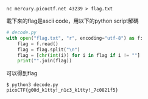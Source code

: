 ```shell
nc mercury.picoctf.net 43239 > flag.txt
```

載下來的flag是ascii code，用以下的python script解碼

```python
# decode.py
with open("flag.txt", "r", encoding="utf-8") as f:
    flag = f.read()
    flag = flag.split("\n")
    flag = [chr(int(i)) for i in flag if i != ""]
    print("".join(flag))
```

可以得到flag

```shell
$ python3 decode.py
picoCTF{g00d_k1tty!_n1c3_k1tty!_7c0821f5}
```
